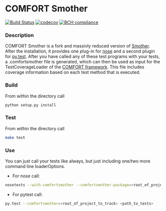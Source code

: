 # COMFORT Smother
[![Build Status](https://travis-ci.org/comfort-framework/comfort-smother.svg?branch=master)](https://travis-ci.org/comfort-framework/comfort-smother)
[![codecov](https://codecov.io/gh/comfort-framework/comfort-smother/branch/master/graph/badge.svg)](https://codecov.io/gh/fcomfort-framework/comfort-smother)
[![BCH compliance](https://bettercodehub.com/edge/badge/comfort-framework/comfort-smother?branch=master)](https://bettercodehub.com/)


### Description
COMFORT Smother is a fork and massivly reduced version of [Smother](https://github.com/ChrisBeaumont/smother). After
the installation, it provides one plug-in for [nose](https://github.com/nose-devs/nose) and a second plugin for 
[py.test](https://github.com/pytest-dev/pytest). After you have called any of these test programs with your tests, a 
.comfortsmother file is generated, which can then be used as input for the TestCoverageLoader of the 
[COMFORT framework](https://github.com/comfort-framework/comfort). This file includes coverage information based 
on each test method that is executed.

### Build
From within the directory call
```bash
python setup.py install
```

### Test
From within the directory call
```bash
make test
```

### Use
You can just call your tests like always, but just including one/two more command line loaderOptions.
- For nose call: 
```bash
nosetests --with-comfortsmother --comfortsmother-package=<root_of_project_to_track> <path_to_tests>
```

- For pytest call: 
```bash
py.test --comfortsmother=<root_of_project_to_track> <path_to_tests>
```